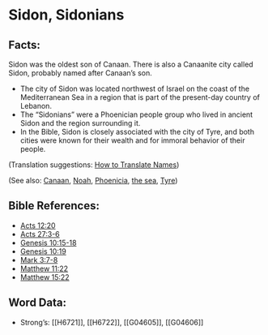 # Sidon, Sidonians

## Facts:

Sidon was the oldest son of Canaan. There is also a Canaanite city called Sidon, probably named after Canaan’s son.

* The city of Sidon was located northwest of Israel on the coast of the Mediterranean Sea in a region that is part of the present-day country of Lebanon.
* The “Sidonians” were a Phoenician people group who lived in ancient Sidon and the region surrounding it.
* In the Bible, Sidon is closely associated with the city of Tyre, and both cities were known for their wealth and for immoral behavior of their people.

(Translation suggestions: [How to Translate Names](../../translate/translate-names))

(See also: [Canaan](../names/canaan.md), [Noah](../names/noah.md), [Phoenicia](../names/phonecia.md), [the sea](../names/mediterranean.md), [Tyre](../names/tyre.md))

## Bible References:

* [Acts 12:20](rc://en/tn/help/act/12/20)
* [Acts 27:3-6](rc://en/tn/help/act/27/03)
* [Genesis 10:15-18](rc://en/tn/help/gen/10/15)
* [Genesis 10:19](rc://en/tn/help/gen/10/19)
* [Mark 3:7-8](rc://en/tn/help/mrk/03/07)
* [Matthew 11:22](rc://en/tn/help/mat/11/22)
* [Matthew 15:22](rc://en/tn/help/mat/15/22)

## Word Data:

* Strong’s: [[H6721]], [[H6722]], [[G04605]], [[G04606]]
